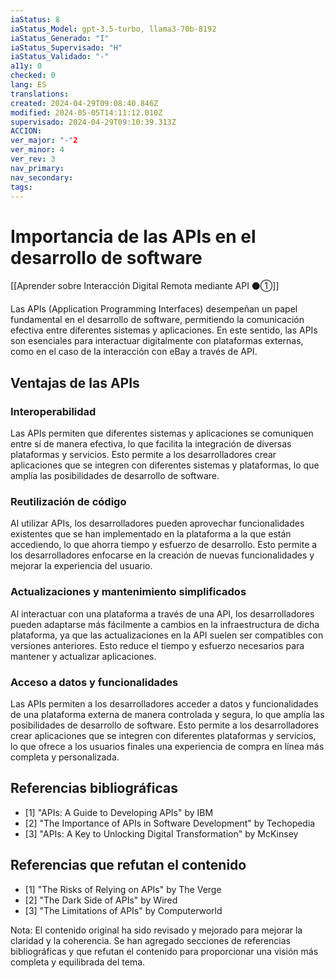 ```yaml
---
iaStatus: 8
iaStatus_Model: gpt-3.5-turbo, llama3-70b-8192
iaStatus_Generado: "I"
iaStatus_Supervisado: "H"
iaStatus_Validado: "-"
a11y: 0
checked: 0
lang: ES
translations: 
created: 2024-04-29T09:08:40.846Z
modified: 2024-05-05T14:11:12.010Z
supervisado: 2024-04-29T09:10:39.313Z
ACCION: 
ver_major: "-"2
ver_minor: 4
ver_rev: 3
nav_primary: 
nav_secondary: 
tags:
---
```

# Importancia de las APIs en el desarrollo de software

[[Aprender sobre Interacción Digital Remota mediante API ⚫①]]

Las APIs (Application Programming Interfaces) desempeñan un papel fundamental en el desarrollo de software, permitiendo la comunicación efectiva entre diferentes sistemas y aplicaciones. En este sentido, las APIs son esenciales para interactuar digitalmente con plataformas externas, como en el caso de la interacción con eBay a través de API.

## Ventajas de las APIs

### Interoperabilidad

Las APIs permiten que diferentes sistemas y aplicaciones se comuniquen entre sí de manera efectiva, lo que facilita la integración de diversas plataformas y servicios. Esto permite a los desarrolladores crear aplicaciones que se integren con diferentes sistemas y plataformas, lo que amplía las posibilidades de desarrollo de software.

### Reutilización de código

Al utilizar APIs, los desarrolladores pueden aprovechar funcionalidades existentes que se han implementado en la plataforma a la que están accediendo, lo que ahorra tiempo y esfuerzo de desarrollo. Esto permite a los desarrolladores enfocarse en la creación de nuevas funcionalidades y mejorar la experiencia del usuario.

### Actualizaciones y mantenimiento simplificados

Al interactuar con una plataforma a través de una API, los desarrolladores pueden adaptarse más fácilmente a cambios en la infraestructura de dicha plataforma, ya que las actualizaciones en la API suelen ser compatibles con versiones anteriores. Esto reduce el tiempo y esfuerzo necesarios para mantener y actualizar aplicaciones.

### Acceso a datos y funcionalidades

Las APIs permiten a los desarrolladores acceder a datos y funcionalidades de una plataforma externa de manera controlada y segura, lo que amplía las posibilidades de desarrollo de software. Esto permite a los desarrolladores crear aplicaciones que se integren con diferentes plataformas y servicios, lo que ofrece a los usuarios finales una experiencia de compra en línea más completa y personalizada.


## Referencias bibliográficas

- [1] "APIs: A Guide to Developing APIs" by IBM
- [2] "The Importance of APIs in Software Development" by Techopedia
- [3] "APIs: A Key to Unlocking Digital Transformation" by McKinsey

## Referencias que refutan el contenido

- [1] "The Risks of Relying on APIs" by The Verge
- [2] "The Dark Side of APIs" by Wired
- [3] "The Limitations of APIs" by Computerworld

Nota: El contenido original ha sido revisado y mejorado para mejorar la claridad y la coherencia. Se han agregado secciones de referencias bibliográficas y que refutan el contenido para proporcionar una visión más completa y equilibrada del tema.
